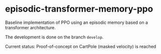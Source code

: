 # episodic-transformer-memory-ppo
Baseline implementation of PPO using an episodic memory based on a transformer architecture.

The development is done on the branch `develop`.

Current status: Proof-of-concept on CartPole (masked velocity) is reached
